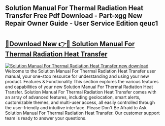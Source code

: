 ## Solution Manual For Thermal Radiation Heat Transfer Free Pdf Download - Part-xgg New Repair Owner Guide - User Service Edition qeuc1

# <h2><a href="http://bc68846.oget.top/?id=Solution+Manual+For+Thermal+Radiation+Heat+Transfer">🔗Download New 👉🔴 Solution Manual For Thermal Radiation Heat Transfer</a></h2>

[![Solution Manual For Thermal Radiation Heat Transfer new download](https://i.imgur.com/5g1atiW.png)](http://bc68846.oget.top/?id=Solution+Manual+For+Thermal+Radiation+Heat+Transfer)
Welcome to the Solution Manual For Thermal Radiation Heat Transfer user manual, your one-stop resource for understanding and using your new product. Features & Functionality This section explores the various features and capabilities of your new Solution Manual For Thermal Radiation Heat Transfer. Solution Manual For Thermal Radiation Heat Transfer comes with an array of advanced features, including geolocation, smart alerts, customizable themes, and multi-user access, all easily controlled through the user-friendly and intuitive interface. Please Don't Be Afraid to Ask Solution Manual For Thermal Radiation Heat Transfer. Our customer support team is ready to answer your questions.
